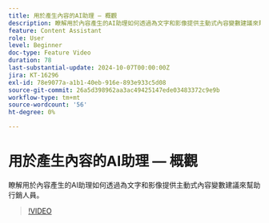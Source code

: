 ```yaml
---
title: 用於產生內容的AI助理 — 概觀
description: 瞭解用於內容產生的AI助理如何透過為文字和影像提供主動式內容變數建議來幫助行銷人員。
feature: Content Assistant
role: User
level: Beginner
doc-type: Feature Video
duration: 78
last-substantial-update: 2024-10-07T00:00:00Z
jira: KT-16296
exl-id: 78e9077a-a1b1-40eb-916e-893e933c5d08
source-git-commit: 26a5d398962aa3ac49425147ede03483372c9e9b
workflow-type: tm+mt
source-wordcount: '56'
ht-degree: 0%

---
```


# 用於產生內容的AI助理 — 概觀

瞭解用於內容產生的AI助理如何透過為文字和影像提供主動式內容變數建議來幫助行銷人員。

>[!VIDEO](https://video.tv.adobe.com/v/3432686/?learn=on)
